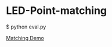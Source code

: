 # LED-Point-matching

$ python eval.py

[Matching Demo](https://github.com/LI-ZONG-HAN/LED-Point-matching/blob/master/Matching_Animation.gif)
